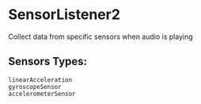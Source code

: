 # SensorListener2
Collect data from specific sensors when audio is playing

## Sensors Types: ##
    linearAcceleration
    gyroscopeSensor
    accelerometerSensor

